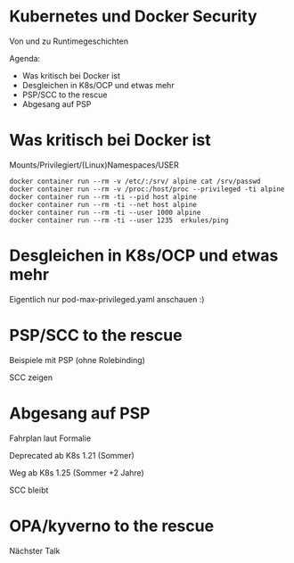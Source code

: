# Kubernetes und Docker Security

Von und zu Runtimegeschichten

Agenda:

* Was kritisch bei Docker ist
* Desgleichen in K8s/OCP und etwas mehr
* PSP/SCC to the rescue
* Abgesang auf PSP

# Was kritisch bei Docker ist

Mounts/Privilegiert/(Linux)Namespaces/USER

~~~
docker container run --rm -v /etc/:/srv/ alpine cat /srv/passwd
docker container run --rm -v /proc:/host/proc --privileged -ti alpine
docker container run --rm -ti --pid host alpine
docker container run --rm -ti --net host alpine
docker container run --rm -ti --user 1000 alpine
docker container run --rm -ti --user 1235  erkules/ping
~~~

# Desgleichen in K8s/OCP und etwas mehr

Eigentlich nur pod-max-privileged.yaml anschauen :)


# PSP/SCC to the rescue

Beispiele mit PSP (ohne Rolebinding)

SCC zeigen

# Abgesang auf PSP

Fahrplan laut Formalie 


Deprecated ab K8s 1.21 (Sommer)

Weg        ab K8s 1.25 (Sommer +2 Jahre)

SCC bleibt

# OPA/kyverno to the rescue

Nächster Talk

